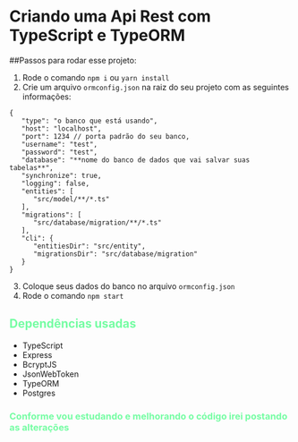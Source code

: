 # Criando uma Api Rest com TypeScript e TypeORM

##Passos para rodar esse projeto:

1. Rode o comando `npm i` ou `yarn install` 
2. Crie um arquivo `ormconfig.json` na raiz do seu projeto
com as seguintes informações:
```
{
   "type": "o banco que está usando",
   "host": "localhost",
   "port": 1234 // porta padrão do seu banco,
   "username": "test",
   "password": "test",
   "database": "**nome do banco de dados que vai salvar suas tabelas**",
   "synchronize": true,
   "logging": false,
   "entities": [
      "src/model/**/*.ts"
   ],
   "migrations": [
      "src/database/migration/**/*.ts"
   ],
   "cli": {
      "entitiesDir": "src/entity",
      "migrationsDir": "src/database/migration"
   }
}
```
3. Coloque seus dados do banco no arquivo `ormconfig.json`
4. Rode o comando `npm start`


<h2 style="color: #75FDA3">Dependências usadas</h2>
<ul>
    <li>TypeScript</li>
    <li>Express</li>
    <li>BcryptJS</li>
    <li>JsonWebToken</li>
    <li>TypeORM</li>
    <li>Postgres</li>
</ul>

<h3 style="color: #75FDA3">Conforme vou estudando e melhorando o código irei postando as alterações</h3>
